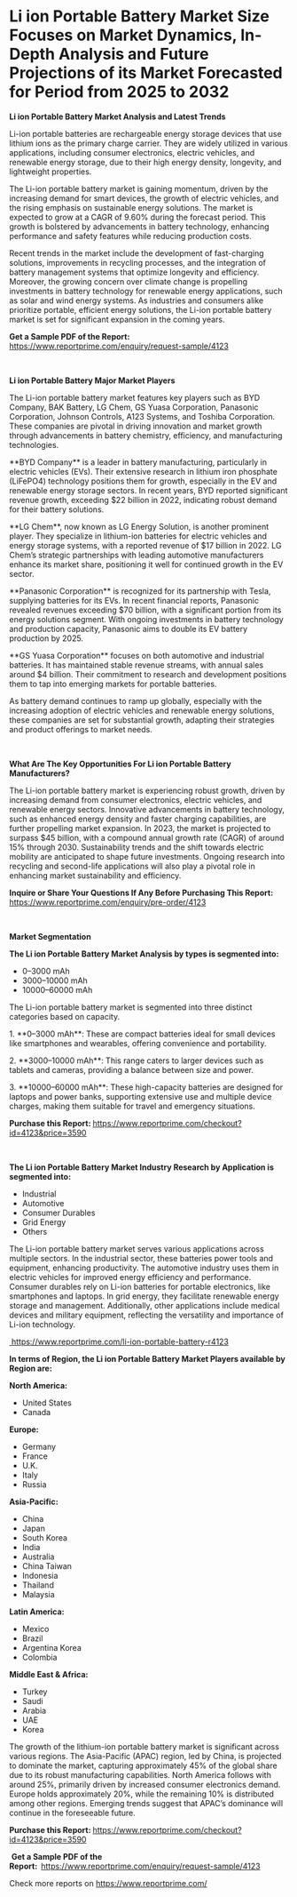 <p><h1>Li ion Portable Battery Market Size Focuses on Market Dynamics, In-Depth Analysis and Future Projections of its Market Forecasted for Period from 2025 to 2032</h1></p><p><strong>Li ion Portable Battery Market Analysis and Latest Trends</strong></p>
<p><p>Li-ion portable batteries are rechargeable energy storage devices that use lithium ions as the primary charge carrier. They are widely utilized in various applications, including consumer electronics, electric vehicles, and renewable energy storage, due to their high energy density, longevity, and lightweight properties. </p><p>The Li-ion portable battery market is gaining momentum, driven by the increasing demand for smart devices, the growth of electric vehicles, and the rising emphasis on sustainable energy solutions. The market is expected to grow at a CAGR of 9.60% during the forecast period. This growth is bolstered by advancements in battery technology, enhancing performance and safety features while reducing production costs.</p><p>Recent trends in the market include the development of fast-charging solutions, improvements in recycling processes, and the integration of battery management systems that optimize longevity and efficiency. Moreover, the growing concern over climate change is propelling investments in battery technology for renewable energy applications, such as solar and wind energy systems. As industries and consumers alike prioritize portable, efficient energy solutions, the Li-ion portable battery market is set for significant expansion in the coming years.</p></p>
<p><strong>Get a Sample PDF of the Report:&nbsp;</strong> <a href="https://www.reportprime.com/enquiry/request-sample/4123?utm_campaign=1170&utm_medium=2&utm_source=Github&utm_content=ia&utm_term=18032025&utm_id=li-ion-portable-battery">https://www.reportprime.com/enquiry/request-sample/4123</a></p>
<p>&nbsp;</p>
<p><strong>Li ion Portable Battery Major Market Players</strong></p>
<p><p>The Li-ion portable battery market features key players such as BYD Company, BAK Battery, LG Chem, GS Yuasa Corporation, Panasonic Corporation, Johnson Controls, A123 Systems, and Toshiba Corporation. These companies are pivotal in driving innovation and market growth through advancements in battery chemistry, efficiency, and manufacturing technologies.</p><p>**BYD Company** is a leader in battery manufacturing, particularly in electric vehicles (EVs). Their extensive research in lithium iron phosphate (LiFePO4) technology positions them for growth, especially in the EV and renewable energy storage sectors. In recent years, BYD reported significant revenue growth, exceeding $22 billion in 2022, indicating robust demand for their battery solutions.</p><p>**LG Chem**, now known as LG Energy Solution, is another prominent player. They specialize in lithium-ion batteries for electric vehicles and energy storage systems, with a reported revenue of $17 billion in 2022. LG Chem’s strategic partnerships with leading automotive manufacturers enhance its market share, positioning it well for continued growth in the EV sector.</p><p>**Panasonic Corporation** is recognized for its partnership with Tesla, supplying batteries for its EVs. In recent financial reports, Panasonic revealed revenues exceeding $70 billion, with a significant portion from its energy solutions segment. With ongoing investments in battery technology and production capacity, Panasonic aims to double its EV battery production by 2025.</p><p>**GS Yuasa Corporation** focuses on both automotive and industrial batteries. It has maintained stable revenue streams, with annual sales around $4 billion. Their commitment to research and development positions them to tap into emerging markets for portable batteries.</p><p>As battery demand continues to ramp up globally, especially with the increasing adoption of electric vehicles and renewable energy solutions, these companies are set for substantial growth, adapting their strategies and product offerings to market needs.</p></p>
<p>&nbsp;</p>
<p><strong>What Are The Key Opportunities For Li ion Portable Battery Manufacturers?</strong></p>
<p><p>The Li-ion portable battery market is experiencing robust growth, driven by increasing demand from consumer electronics, electric vehicles, and renewable energy sectors. Innovative advancements in battery technology, such as enhanced energy density and faster charging capabilities, are further propelling market expansion. In 2023, the market is projected to surpass $45 billion, with a compound annual growth rate (CAGR) of around 15% through 2030. Sustainability trends and the shift towards electric mobility are anticipated to shape future investments. Ongoing research into recycling and second-life applications will also play a pivotal role in enhancing market sustainability and efficiency.</p></p>
<p><strong>Inquire or Share Your Questions If Any Before Purchasing This Report:</strong> <a href="https://www.reportprime.com/enquiry/pre-order/4123?utm_campaign=1170&utm_medium=2&utm_source=Github&utm_content=ia&utm_term=18032025&utm_id=li-ion-portable-battery">https://www.reportprime.com/enquiry/pre-order/4123</a></p>
<p>&nbsp;</p>
<p><strong>Market Segmentation</strong></p>
<p><strong>The Li ion Portable Battery Market Analysis by types is segmented into:</strong></p>
<p><ul><li>0–3000 mAh</li><li>3000–10000 mAh</li><li>10000–60000 mAh</li></ul></p>
<p><p>The Li-ion portable battery market is segmented into three distinct categories based on capacity. </p><p>1. **0–3000 mAh**: These are compact batteries ideal for small devices like smartphones and wearables, offering convenience and portability. </p><p>2. **3000–10000 mAh**: This range caters to larger devices such as tablets and cameras, providing a balance between size and power. </p><p>3. **10000–60000 mAh**: These high-capacity batteries are designed for laptops and power banks, supporting extensive use and multiple device charges, making them suitable for travel and emergency situations.</p></p>
<p><strong>Purchase this Report:&nbsp;</strong><a href="https://www.reportprime.com/checkout?id=4123&price=3590&utm_campaign=1170&utm_medium=2&utm_source=Github&utm_content=ia&utm_term=18032025&utm_id=li-ion-portable-battery">https://www.reportprime.com/checkout?id=4123&price=3590</a></p>
<p>&nbsp;</p>
<p><strong>The Li ion Portable Battery Market Industry Research by Application is segmented into:</strong></p>
<p><ul><li>Industrial</li><li>Automotive</li><li>Consumer Durables</li><li>Grid Energy</li><li>Others</li></ul></p>
<p><p>The Li-ion portable battery market serves various applications across multiple sectors. In the industrial sector, these batteries power tools and equipment, enhancing productivity. The automotive industry uses them in electric vehicles for improved energy efficiency and performance. Consumer durables rely on Li-ion batteries for portable electronics, like smartphones and laptops. In grid energy, they facilitate renewable energy storage and management. Additionally, other applications include medical devices and military equipment, reflecting the versatility and importance of Li-ion technology.</p></p>
<p><a href="https://www.reportprime.com/li-ion-portable-battery-r4123?utm_campaign=1170&utm_medium=2&utm_source=Github&utm_content=ia&utm_term=18032025&utm_id=li-ion-portable-battery">&nbsp;https://www.reportprime.com/li-ion-portable-battery-r4123</a></p>
<p><strong>In terms of Region, the Li ion Portable Battery Market Players available by Region are:</strong></p>
<p>
    <p> <strong> North America: </strong>
        <ul>
            <li>United States</li>
            <li>Canada</li>
        </ul>
        </p> 
    <p> <strong> Europe: </strong>
        <ul>
            <li>Germany</li>
            <li>France</li>
            <li>U.K.</li>
            <li>Italy</li>
            <li>Russia</li>
        </ul>
        </p> 
    <p> <strong> Asia-Pacific: </strong>
        <ul>
            <li>China</li>
            <li>Japan</li>
            <li>South Korea</li>
            <li>India</li>
            <li>Australia</li>
            <li>China Taiwan</li>
            <li>Indonesia</li>
            <li>Thailand</li>
            <li>Malaysia</li>
        </ul>
        </p> 
    <p> <strong> Latin America: </strong>
        <ul>
            <li>Mexico</li>
            <li>Brazil</li>
            <li>Argentina Korea</li>
            <li>Colombia</li>
        </ul>
        </p> 
    <p> <strong> Middle East & Africa: </strong>
        <ul>
            <li>Turkey</li>
            <li>Saudi</li>
            <li>Arabia</li>
            <li>UAE</li>
            <li>Korea</li>
        </ul>
    </p>
    </p>
<p><p>The growth of the lithium-ion portable battery market is significant across various regions. The Asia-Pacific (APAC) region, led by China, is projected to dominate the market, capturing approximately 45% of the global share due to its robust manufacturing capabilities. North America follows with around 25%, primarily driven by increased consumer electronics demand. Europe holds approximately 20%, while the remaining 10% is distributed among other regions. Emerging trends suggest that APAC’s dominance will continue in the foreseeable future.</p></p>
<p><strong>Purchase this Report: </strong><a href="https://www.reportprime.com/checkout?id=4123&price=3590&utm_campaign=1170&utm_medium=2&utm_source=Github&utm_content=ia&utm_term=18032025&utm_id=li-ion-portable-battery">https://www.reportprime.com/checkout?id=4123&price=3590</a></p>
<p>&nbsp;<strong>Get a Sample PDF of the Report:&nbsp;&nbsp;</strong><a href="https://www.reportprime.com/enquiry/request-sample/4123?utm_campaign=1170&utm_medium=2&utm_source=Github&utm_content=ia&utm_term=18032025&utm_id=li-ion-portable-battery">https://www.reportprime.com/enquiry/request-sample/4123</a></p>
<p><strong></strong></p>
<p>Check more reports on <a href="https://www.reportprime.com/?utm_campaign=1170&utm_medium=2&utm_source=Github&utm_content=ia&utm_term=18032025&utm_id=li-ion-portable-battery">https://www.reportprime.com/</a></p>